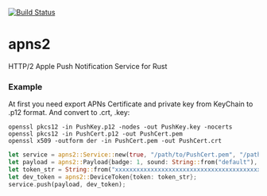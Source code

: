 [![Build Status](https://travis-ci.org/tkabit/apns2.svg?branch=master)](https://travis-ci.org/tkabit/apns2)
# apns2
HTTP/2 Apple Push Notification Service for Rust

### Example

At first you need export APNs Certificate and private key from KeyChain to .p12 format. And convert to .crt, .key:
```shell
openssl pkcs12 -in PushKey.p12 -nodes -out PushKey.key -nocerts
openssl pkcs12 -in PushCert.p12 -out PushCert.pem
openssl x509 -outform der -in PushCert.pem -out PushCert.crt
```

```rust
let service = apns2::Service::new(true, "/path/to/PushCert.pem", "/path/to/PushKey.key");
let payload = apns2::Payload{badge: 1, sound: String::from("default"), alert: String::from("Message!")};
let token_str = String::from("xxxxxxxxxxxxxxxxxxxxxxxxxxxxxxxxxxxxxxxxxxxxxxxxxxxxxxxxxxxxxxxx");
let dev_token = apns2::DeviceToken{token: token_str};
service.push(payload, dev_token);
```
